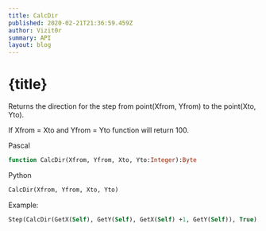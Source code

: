 ```yaml
---
title: CalcDir
published: 2020-02-21T21:36:59.459Z
author: Vizit0r
summary: API
layout: blog
---
```


# {title}

Returns the direction for the step from point(Xfrom, Yfrom) to the point(Xto, Yto). 

If Xfrom = Xto and Yfrom = Yto function will return 100.


Pascal

```pascal
function CalcDir(Xfrom, Yfrom, Xto, Yto:Integer):Byte

```

Python

```python
CalcDir(Xfrom, Yfrom, Xto, Yto)
```

Example:

```pascal
Step(CalcDir(GetX(Self), GetY(Self), GetX(Self) +1, GetY(Self)), True);
```
 